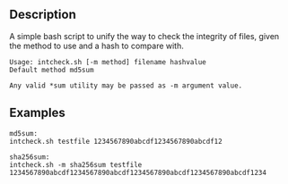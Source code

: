 Description
---

A simple bash script to unify the way to check the integrity of files, given the method to use and a hash to compare with.
```
Usage: intcheck.sh [-m method] filename hashvalue
Default method md5sum

Any valid *sum utility may be passed as -m argument value.
```
Examples
---
```
md5sum:
intcheck.sh testfile 1234567890abcdf1234567890abcdf12

sha256sum:
intcheck.sh -m sha256sum testfile 1234567890abcdf1234567890abcdf1234567890abcdf1234567890abcdf1234
```
